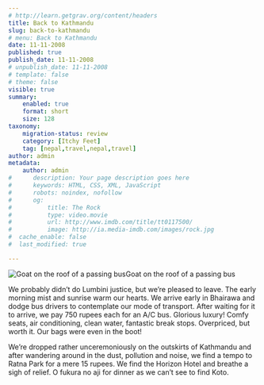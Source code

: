 ```yaml
---
# http://learn.getgrav.org/content/headers
title: Back to Kathmandu
slug: back-to-kathmandu
# menu: Back to Kathmandu
date: 11-11-2008
published: true
publish_date: 11-11-2008
# unpublish_date: 11-11-2008
# template: false
# theme: false
visible: true
summary:
    enabled: true
    format: short
    size: 128
taxonomy:
    migration-status: review
    category: [Itchy Feet]
    tag: [nepal,travel,nepal,travel]
author: admin
metadata:
    author: admin
#      description: Your page description goes here
#      keywords: HTML, CSS, XML, JavaScript
#      robots: noindex, nofollow
#      og:
#          title: The Rock
#          type: video.movie
#          url: http://www.imdb.com/title/tt0117500/
#          image: http://ia.media-imdb.com/images/rock.jpg
#  cache_enable: false
#  last_modified: true

---
```


![Goat on the roof of a passing bus](http://user47216.vs.easily.co.uk/wp-content/uploads/2008/12/20081111_46881-133x200.jpg "Goat on the roof")Goat on the roof of a passing bus



We probably didn’t do Lumbini justice, but we’re pleased to leave. The early morning mist and sunrise warm our hearts. We arrive early in Bhairawa and dodge bus drivers to contemplate our mode of transport. After waiting for it to arrive, we pay 750 rupees each for an A/C bus. Glorious luxury! Comfy seats, air conditioning, clean water, fantastic break stops. Overpriced, but worth it. Our bags were even in the boot!

We’re dropped rather unceremoniously on the outskirts of Kathmandu and after wandering around in the dust, pollution and noise, we find a tempo to Ratna Park for a mere 15 rupees. We find the Horizon Hotel and breathe a sigh of relief. O fukura no aji for dinner as we can’t see to find Koto.